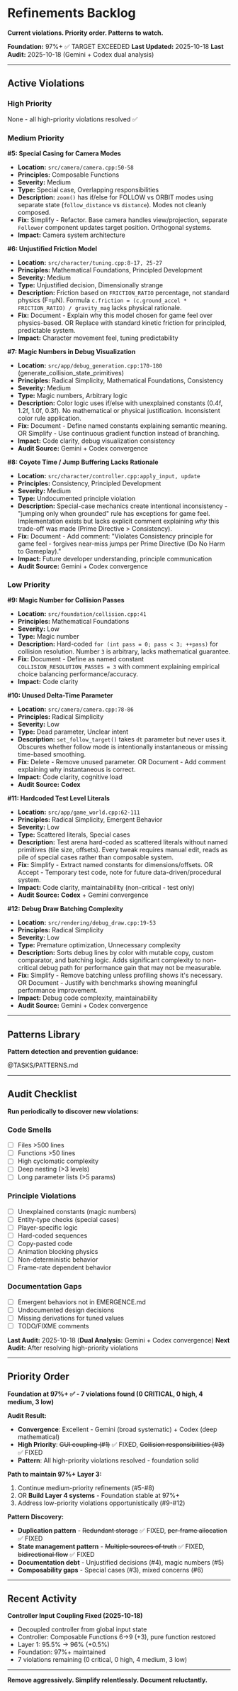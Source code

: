 # Refinements Backlog

**Current violations. Priority order. Patterns to watch.**

**Foundation:** 97%+ ✅ TARGET EXCEEDED
**Last Updated:** 2025-10-18
**Last Audit:** 2025-10-18 (Gemini + Codex dual analysis)

---

## Active Violations

### High Priority

None - all high-priority violations resolved ✅

### Medium Priority

**#5: Special Casing for Camera Modes**
- **Location:** `src/camera/camera.cpp:50-58`
- **Principles:** Composable Functions
- **Severity:** Medium
- **Type:** Special case, Overlapping responsibilities
- **Description:** `zoom()` has if/else for FOLLOW vs ORBIT modes using separate state (`follow_distance` vs `distance`). Modes not cleanly composed.
- **Fix:** Simplify - Refactor. Base camera handles view/projection, separate `Follower` component updates target position. Orthogonal systems.
- **Impact:** Camera system architecture

**#6: Unjustified Friction Model**
- **Location:** `src/character/tuning.cpp:8-17, 25-27`
- **Principles:** Mathematical Foundations, Principled Development
- **Severity:** Medium
- **Type:** Unjustified decision, Dimensionally strange
- **Description:** Friction based on `FRICTION_RATIO` percentage, not standard physics (F=μN). Formula `c.friction = (c.ground_accel * FRICTION_RATIO) / gravity_mag` lacks physical rationale.
- **Fix:** Document - Explain why this model chosen for game feel over physics-based. OR Replace with standard kinetic friction for principled, predictable system.
- **Impact:** Character movement feel, tuning predictability

**#7: Magic Numbers in Debug Visualization**
- **Location:** `src/app/debug_generation.cpp:170-180` (generate_collision_state_primitives)
- **Principles:** Radical Simplicity, Mathematical Foundations, Consistency
- **Severity:** Medium
- **Type:** Magic numbers, Arbitrary logic
- **Description:** Color logic uses if/else with unexplained constants (0.4f, 1.2f, 1.0f, 0.3f). No mathematical or physical justification. Inconsistent color rule application.
- **Fix:** Document - Define named constants explaining semantic meaning. OR Simplify - Use continuous gradient function instead of branching.
- **Impact:** Code clarity, debug visualization consistency
- **Audit Source:** Gemini + Codex convergence

**#8: Coyote Time / Jump Buffering Lacks Rationale**
- **Location:** `src/character/controller.cpp:apply_input, update`
- **Principles:** Consistency, Principled Development
- **Severity:** Medium
- **Type:** Undocumented principle violation
- **Description:** Special-case mechanics create intentional inconsistency - "jumping only when grounded" rule has exceptions for game feel. Implementation exists but lacks explicit comment explaining *why* this trade-off was made (Prime Directive > Consistency).
- **Fix:** Document - Add comment: "Violates Consistency principle for game feel - forgives near-miss jumps per Prime Directive (Do No Harm to Gameplay)."
- **Impact:** Future developer understanding, principle communication
- **Audit Source:** Gemini + Codex convergence

### Low Priority

**#9: Magic Number for Collision Passes**
- **Location:** `src/foundation/collision.cpp:41`
- **Principles:** Mathematical Foundations
- **Severity:** Low
- **Type:** Magic number
- **Description:** Hard-coded `for (int pass = 0; pass < 3; ++pass)` for collision resolution. Number `3` is arbitrary, lacks mathematical guarantee.
- **Fix:** Document - Define as named constant `COLLISION_RESOLUTION_PASSES = 3` with comment explaining empirical choice balancing performance/accuracy.
- **Impact:** Code clarity

**#10: Unused Delta-Time Parameter**
- **Location:** `src/camera/camera.cpp:78-86`
- **Principles:** Radical Simplicity
- **Severity:** Low
- **Type:** Dead parameter, Unclear intent
- **Description:** `set_follow_target()` takes `dt` parameter but never uses it. Obscures whether follow mode is intentionally instantaneous or missing time-based smoothing.
- **Fix:** Delete - Remove unused parameter. OR Document - Add comment explaining why instantaneous is correct.
- **Impact:** Code clarity, cognitive load
- **Audit Source:** **Codex**

**#11: Hardcoded Test Level Literals**
- **Location:** `src/app/game_world.cpp:62-111`
- **Principles:** Radical Simplicity, Emergent Behavior
- **Severity:** Low
- **Type:** Scattered literals, Special cases
- **Description:** Test arena hard-coded as scattered literals without named primitives (tile size, offsets). Every tweak requires manual edit, reads as pile of special cases rather than composable system.
- **Fix:** Simplify - Extract named constants for dimensions/offsets. OR Accept - Temporary test code, note for future data-driven/procedural system.
- **Impact:** Code clarity, maintainability (non-critical - test only)
- **Audit Source:** **Codex** + Gemini convergence

**#12: Debug Draw Batching Complexity**
- **Location:** `src/rendering/debug_draw.cpp:19-53`
- **Principles:** Radical Simplicity
- **Severity:** Low
- **Type:** Premature optimization, Unnecessary complexity
- **Description:** Sorts debug lines by color with mutable copy, custom comparator, and batching logic. Adds significant complexity to non-critical debug path for performance gain that may not be measurable.
- **Fix:** Simplify - Remove batching unless profiling shows it's necessary. OR Document - Justify with benchmarks showing meaningful performance improvement.
- **Impact:** Debug code complexity, maintainability
- **Audit Source:** Gemini + Codex convergence

---

## Patterns Library

**Pattern detection and prevention guidance:**

@TASKS/PATTERNS.md

---

## Audit Checklist

**Run periodically to discover new violations:**

### Code Smells
- [ ] Files >500 lines
- [ ] Functions >50 lines
- [ ] High cyclomatic complexity
- [ ] Deep nesting (>3 levels)
- [ ] Long parameter lists (>5 params)

### Principle Violations
- [ ] Unexplained constants (magic numbers)
- [ ] Entity-type checks (special cases)
- [ ] Player-specific logic
- [ ] Hard-coded sequences
- [ ] Copy-pasted code
- [ ] Animation blocking physics
- [ ] Non-deterministic behavior
- [ ] Frame-rate dependent behavior

### Documentation Gaps
- [ ] Emergent behaviors not in EMERGENCE.md
- [ ] Undocumented design decisions
- [ ] Missing derivations for tuned values
- [ ] TODO/FIXME comments

**Last Audit:** 2025-10-18 (**Dual Analysis:** Gemini + Codex convergence)
**Next Audit:** After resolving high-priority violations

---

## Priority Order

**Foundation at 97%+ ✅ - 7 violations found (0 CRITICAL, 0 high, 4 medium, 3 low)**

**Audit Result:**
- **Convergence**: Excellent - Gemini (broad systematic) + Codex (deep mathematical)
- **High Priority**: ~~GUI coupling (#1)~~ ✅ FIXED, ~~Collision responsibilities (#3)~~ ✅ FIXED
- **Pattern**: All high-priority violations resolved - foundation solid

**Path to maintain 97%+ Layer 3:**
1. Continue medium-priority refinements (#5-#8)
2. OR **Build Layer 4 systems** - Foundation stable at 97%+
3. Address low-priority violations opportunistically (#9-#12)

**Pattern Discovery:**
- **Duplication pattern** - ~~Redundant storage~~ ✅ FIXED, ~~per-frame allocation~~ ✅ FIXED
- **State management pattern** - ~~Multiple sources of truth~~ ✅ FIXED, ~~bidirectional flow~~ ✅ FIXED
- **Documentation debt** - Unjustified decisions (#4), magic numbers (#5)
- **Composability gaps** - Special cases (#3), mixed concerns (#6)

---

## Recent Activity

**Controller Input Coupling Fixed (2025-10-18)**
- Decoupled controller from global input state
- Controller: Composable Functions 6→9 (+3), pure function restored
- Layer 1: 95.5% → 96% (+0.5%)
- Foundation: 97%+ maintained
- 7 violations remaining (0 critical, 0 high, 4 medium, 3 low)

---

**Remove aggressively. Simplify relentlessly. Document reluctantly.**
